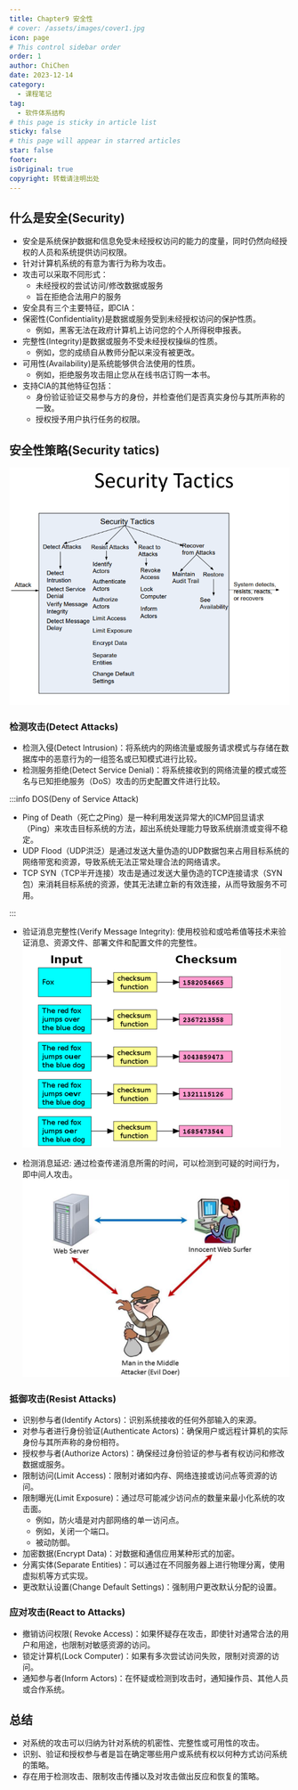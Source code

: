 ```yaml
---
title: Chapter9 安全性
# cover: /assets/images/cover1.jpg
icon: page
# This control sidebar order
order: 1
author: ChiChen
date: 2023-12-14
category:
  - 课程笔记
tag:
  - 软件体系结构
# this page is sticky in article list
sticky: false
# this page will appear in starred articles
star: false
footer: 
isOriginal: true
copyright: 转载请注明出处
---
```


## 什么是安全(Security)

- 安全是系统保护数据和信息免受未经授权访问的能力的度量，同时仍然向经授权的人员和系统提供访问权限。
- 针对计算机系统的有意为害行为称为攻击。
- 攻击可以采取不同形式：
  - 未经授权的尝试访问/修改数据或服务
  - 旨在拒绝合法用户的服务
- 安全具有三个主要特征，即CIA：
- 保密性(Confidentiality)是数据或服务受到未经授权访问的保护性质。
  - 例如，黑客无法在政府计算机上访问您的个人所得税申报表。
- 完整性(Integrity)是数据或服务不受未经授权操纵的性质。
  - 例如，您的成绩自从教师分配以来没有被更改。
- 可用性(Availability)是系统能够供合法使用的性质。
  - 例如，拒绝服务攻击阻止您从在线书店订购一本书。
- 支持CIA的其他特征包括：
  - 身份验证验证交易参与方的身份，并检查他们是否真实身份与其所声称的一致。
  - 授权授予用户执行任务的权限。

## 安全性策略(Security tatics)

![Security tatics](images/Chapter9安全性/image.png)

### 检测攻击(Detect Attacks)

- 检测入侵(Detect Intrusion)：将系统内的网络流量或服务请求模式与存储在数据库中的恶意行为的一组签名或已知模式进行比较。
- 检测服务拒绝(Detect Service Denial)：将系统接收到的网络流量的模式或签名与已知拒绝服务（DoS）攻击的历史配置文件进行比较。

:::info DOS(Deny of Service Attack)

- Ping of Death（死亡之Ping）是一种利用发送异常大的ICMP回显请求（Ping）来攻击目标系统的方法，超出系统处理能力导致系统崩溃或变得不稳定。
- UDP Flood（UDP洪泛）是通过发送大量伪造的UDP数据包来占用目标系统的网络带宽和资源，导致系统无法正常处理合法的网络请求。
- TCP SYN（TCP半开连接）攻击是通过发送大量伪造的TCP连接请求（SYN包）来消耗目标系统的资源，使其无法建立新的有效连接，从而导致服务不可用。

:::

- 验证消息完整性(Verify Message Integrity): 使用校验和或哈希值等技术来验证消息、资源文件、部署文件和配置文件的完整性。
![Checksum](images/Chapter9安全性/image-1.png)

- 检测消息延迟: 通过检查传递消息所需的时间，可以检测到可疑的时间行为，即中间人攻击。
![man-in-the-middle attack](images/Chapter9安全性/image-2.png)

### 抵御攻击(Resist Attacks)

- 识别参与者(Identify Actors)：识别系统接收的任何外部输入的来源。
- 对参与者进行身份验证(Authenticate Actors)：确保用户或远程计算机的实际身份与其所声称的身份相符。
- 授权参与者(Authorize Actors)：确保经过身份验证的参与者有权访问和修改数据或服务。
- 限制访问(Limit Access)：限制对诸如内存、网络连接或访问点等资源的访问。
- 限制曝光(Limit Exposure)：通过尽可能减少访问点的数量来最小化系统的攻击面。
  - 例如，防火墙是对内部网络的单一访问点。
  - 例如，关闭一个端口。
  - 被动防御。
- 加密数据(Encrypt Data)：对数据和通信应用某种形式的加密。
- 分离实体(Separate Entities)：可以通过在不同服务器上进行物理分离，使用虚拟机等方式实现。
- 更改默认设置(Change Default Settings)：强制用户更改默认分配的设置。

### 应对攻击(React to Attacks)

- 撤销访问权限( Revoke Access)：如果怀疑存在攻击，即使针对通常合法的用户和用途，也限制对敏感资源的访问。
- 锁定计算机(Lock Computer)：如果有多次尝试访问失败，限制对资源的访问。
- 通知参与者(Inform Actors)：在怀疑或检测到攻击时，通知操作员、其他人员或合作系统。

## 总结

- 对系统的攻击可以归纳为针对系统的机密性、完整性或可用性的攻击。
- 识别、验证和授权参与者是旨在确定哪些用户或系统有权以何种方式访问系统的策略。
- 存在用于检测攻击、限制攻击传播以及对攻击做出反应和恢复的策略。
